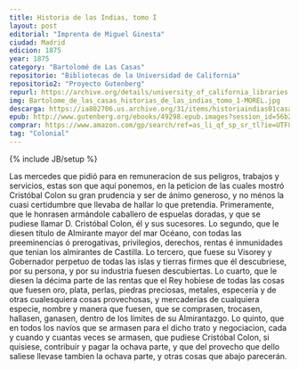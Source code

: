 ```yaml
---
title: Historia de las Indias, tomo I
layout: post
editorial: "Imprenta de Miguel Ginesta"
ciudad: Madrid
edicion: 1875
year: 1875
category: "Bartolomé de Las Casas"
repositorio: "Bibliotecas de la Universidad de California"
repositorio2: "Proyecto Gutenberg"
repurl: https://archive.org/details/university_of_california_libraries
img: Bartolome_de_las_casas_historias_de_las_indias_tomo_1-MOREL.jpg
descarga: https://ia802706.us.archive.org/31/items/historiaindias01casarich/historiaindias01casarich_bw.pdf
epub: http://www.gutenberg.org/ebooks/49298.epub.images?session_id=56b234db0ded45306dce8647c8c495be5425c064
comprar: https://www.amazon.com/gp/search/ref=as_li_qf_sp_sr_tl?ie=UTF8&tag=morelcoop-20&keywords=bartolomé de las casas&index=aps&camp=1789&creative=9325&linkCode=ur2&linkId=1df54a1357b17ec9e837e5e990d3dfbb
tag: "Colonial"
---
```

{% include JB/setup %}


Las mercedes que pidió para en remuneracion de sus peligros, trabajos y servicios, estas son que aquí ponemos, en la peticion de las cuales mostró Cristóbal Colon su gran prudencia y ser de ánimo generoso, y no ménos la cuasi certidumbre que llevaba de hallar lo que pretendia. Primeramente, que le honrasen armándole caballero de espuelas doradas, y que se pudiese llamar D. Cristóbal Colon, él y sus sucesores. Lo segundo, que le diesen título de Almirante mayor del mar Océano, con todas las preeminencias ó prerogativas, privilegios, derechos, rentas é inmunidades que tenian los almirantes de Castilla. Lo tercero, que fuese su Visorey y Gobernador perpetuo de todas las islas y tierras firmes que él descubriese, por su persona, y por su industria fuesen descubiertas. Lo cuarto, que le diesen la décima parte de las rentas que el Rey hobiese de todas las cosas que fuesen oro, plata, perlas, piedras preciosas, metales, especería y de otras cualesquiera cosas provechosas, y mercaderías de cualquiera especie, nombre y manera que fuesen, que se comprasen, trocasen, hallasen, ganasen, dentro de los límites de su Almirantazgo. Lo quinto, que en todos los navíos que se armasen para el dicho trato y negociacion, cada y cuando y cuantas veces se armasen, que pudiese Cristóbal Colon, si quisiese, contribuir y pagar la ochava parte, y que del provecho que dello saliese llevase tambien la ochava parte, y otras cosas que abajo parecerán. 